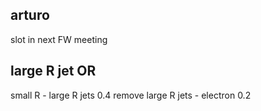 ## arturo

slot in next FW meeting

## large R jet OR
small R - large R jets 0.4
remove large R jets - electron 0.2
